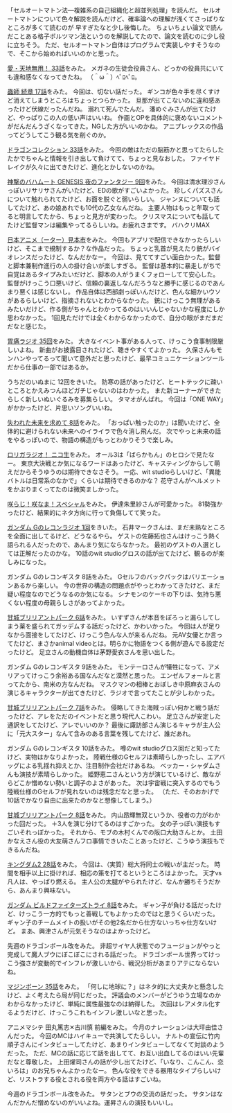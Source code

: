 「セルオートマトン法―複雑系の自己組織化と超並列処理」を読んだ。
セルオートマトンについて色々解説を読んだけど、確率論への理解が浅くてさっぱりなところが多くて読むのが
早すぎたなと少し後悔した。
ちょいちょい論文で読んだことある格子ボルツマン法というのを解説してたので、論文を読むのに少し役に立ちそう。
ただ、セルオートマトン自体はプログラムで実装しやすそうなので、そこから始めればいいのかと思った。

[愛・天地無用！ 33話](http://www.nicovideo.jp/watch/1417145329)をみた。
メガネの生徒会役員さん、どっかの役員共にいても違和感なくなってきたね。
（＾ω＾）ﾍﾟﾛﾍﾟﾛ。

[蟲師 続章 17話](http://www.nicovideo.jp/watch/1417410328)をみた。
今回は、切ない話だった。
ギンコが色々手を尽くすけど消えてしまうところはちょっとつらかった。
旦那が出てこないのに違和感あったけど伏線だったんだね。
溺れて死んでたんだ。
潘めぐみさんが出てたけど、やっぱりこの人の低い声はいいね。
作画とOPを具体的に褒めないコメントがだんだんうざくなってきた。NGした方がいいのかね。
アニプレックスの作品ってどうしてこう観る気を削ぐのか。

[ドラゴンコレクション 33話](http://www.nicovideo.jp/watch/1416894559)をみた。
今回の敵はただの脳筋かと思ってたらしたたかでちゃんと情報を引き出して負けてて、ちょっと見なおした。
ファイヤドレイクが久々に出てきたけど、進化とかしないのかね。

[神撃のバハムート GENESIS 夜のファンタジー 9回](http://live.nicovideo.jp/watch/lv201490229)をみた。
今回は清水理沙さんっぽいリサリサさんがいたけど、EDの歌がすごいよかった。
珍しくパズスさんについて触れられてたけど、お面を脱ぐと弱いらしい。
ジャンヌについても話してたけど、あの娘あれでも10代の乙女なんだね。
主要人物はもっと年取ってると明言してたから、ちょっと見方が変わった。
クリスマスについても話してたけど監督マンは編集やってるらしいね。お疲れさまです。
バハクリMAX

[日本アニメ（ーター）見本市](http://live.nicovideo.jp/watch/lv199206906)をみた。
今回もアプリで配信できなかったらしいけど、そこまで規制するか？な作品だった。
ちょっと乳首が見えたり銃がバイオレンスだったけど、なんだかなー。
今回は、見ててすごい面白かった。監督と脚本兼制作進行の人の掛け合いが楽しすぎる。
監督は基本的に暴走しがちで自覚はあるタイプみたいだけど、脚本の人がうまくフォローしてて安心した。
監督がけっこう口悪いけど、信頼の裏返しなんだろうなと勝手に感じるのであんまり悪くは感じないし。
作品自体は西部劇っぽいんだけど、色んな細かいウソがあるらしいけど、指摘されないとわからなかった。
銃にけっこう無理があるみたいだけど、作る側がちゃんとわかってるのはいいんじゃないかな程度にしか思わなかった。
1回見ただけでは全くわからなかったので、自分の眼がまだまだだなと感じた。

[胃痛ラジオ 35回](http://www.joqr.co.jp/shikaco/2014/12/35.html)をみた。
大きなイベント事がある人って、けっこう食事制限厳しいよね。
新曲がお披露目されたけど、聴きやすくてよかった。
久保さんもモンハンやってるって聞いて意外だと思ったけど、最早コミュニケーションツールだから仕事の一部ではあるか。

うちだのいぬまに 12回をきいた。
防寒の話があったけど、ヒートテックに疎いところとかえみつんほどガチじゃないのはわかった。
また新コーナーができたらしく新しいぬいぐるみを募集らしい。
タマオがんばれ。
今回は「ONE WAY」がかかったけど、片思いソングいいね。

[失われた未来を求めて 8話](http://www.nicovideo.jp/watch/1416972931)をみた。
「おっぱい触ったのか」は聞いたけど、全体的に避けられない未来へのイライラで色々消し飛んだ。
次でやっと未来の話をやるっぽいので、物語の構造がもっとわかりそうで楽しみ。

[ロリガラジオ！ ニコ生](http://live.nicovideo.jp/watch/lv200739439)をみた。
オール3は「ばらかもん」のヒロシで見たなー。
東京大決戦とか気になるワードはあったけど、キャスティングからして萌えだからそうゆうのは期待できなさそう。
一応、wit studioらしいけど、「異能バトルは日常系のなかで」くらいは期待できるのかな？
花守さんがヘルメットをかぶりまくってたのは微笑ましかった。

[咲らじ！咲なま！スペシャル](http://live.nicovideo.jp/watch/lv201484616)をみた。
伊達朱里紗さんが可愛かった。
81勢強かったけど、結果的にネタ方向に行って負傷してて笑った。

[ガンダム Gのレコンラジオ 1回](https://radio.bandainamcoid.com/play.php?id=g-reco_01)をきいた。
石井マークさんは、まだ未熟なところを全面に出してるけど、どうなるやら。
ゲストの佐藤拓也さんはけっこう熱く語られる人だったので、あんまり気にならなかった。
最初のゲストの人選としては正解だったのかな。
10話のwit studioグロスの話が出てたけど、観るのが楽しみになった。

ガンダム Gのレコンギスタ 8話をみた。
Gセルフのバックパックはバリエーションあるから楽しい。
今の世界の構造の問題点がやっとわかってきたけど、まだ疑い程度なのでどうなるのか気になる。
シナモンのケーキの下りは、気持ち悪くない程度の母親らしさがあってよかった。

[甘城ブリリアントパーク 6話](http://www.tbs.co.jp/anime/amaburi/story/story06.html)をみた。
いすずさんが本音をぽろっと漏らしてしまう薬を盛られてガッデムする話だったけど、かわいかった。
今回は人が足りなから面接をしてたけど、けっこう色んな人が来るんだね。
元AV女優とか言ってたけど、まさかanimal videoとは。明らかに物語をつくる側が遊んでる設定だったけど。
足立さんの動機自体は茅野愛衣さんを思い出した。

ガンダム Gのレコンギスタ 9話をみた。
モンテーロさんが犠牲になって、アメリアってけっこう余裕ある国なんだなと漠然と思った。
エンゼルフォールと言ってたから、南米の方なんだね。
マスクマンの相棒とおぼしき中原麻衣さんの演じるキャラクターが出てきたけど、ラジオで言ってたことが少しわかった。

[甘城ブリリアントパーク 7話](http://www.tbs.co.jp/anime/amaburi/story/story07.html)をみた。
侵略してきた海賊っぽい何かと戦う話だったけど、アレをただのイベントだと思う現代人こわい。
足立さんが安定した通訳をしてたけど、アレでいいのか？
最後に諏訪部さん演じるキャラが主人公に「元大スター」なんて含みのある言葉を残してたけど、誰だあれ。

ガンダム Gのレコンギスタ 10話をみた。
噂のwit studioグロス回だと知ってたけど、実物はかなりよかった。
陸戦仕様のGセルフは素晴らしかったし、エアバッグによる乳揺れ抑えとか、注目制作会社だけあるね。
ベッカー・シャダムさんも演技が素晴らしかった。
姫野恵二さんという方が演じているけど、敵ながらどこか憎めない勢いと調子のよさがあった。
次は宇宙戦に突入するのでもう陸戦仕様のGセルフが見れないのは残念だなと思った。
（ただ、そのおかげで10話でかなり自由に出来たのかなと想像してしまう。）

[甘城ブリリアントパーク 8話](http://www.tbs.co.jp/anime/amaburi/story/story08.html)をみた。
内山昂輝無双というか、役者の力がわかった回だった。
＋3人を演じ分けてるのはすごかった。
女の子っぽい演技もすごいそれっぽかった。
それから、モブの木村くんでの阪口大助さんとか。
土田かなえさん役の大友萌さんフロ事情できいたことあったけど、こうゆう演技もできるんだね。

[キングダム2 28話](http://www9.nhk.or.jp/anime/kingdom2/archive/28.html)をみた。
今回は、（実質）総大将同士の戦いが主だった。
時間を相手以上に掛ければ、相応の策を打てるというところはよかった。
天才vs凡人は、やっぱり燃える。
主人公の太腿がやられたけど、なんか勝ちそうだから、あんまり興味ない。

[ガンダム ビルドファイターズトライ 8話](http://gundam-bf.net/story/08/)をみた。
ギャン子が負ける話だったけど、けっこう一方的でもっと善戦してもよかったのではと思うくらいだった。
ギャン子のチームメイトの扱いがその他2名だから仕方ないっちゃ仕方ないけど。
まあ、興津さんが元気そうなのはよかったけど。

先週のドラゴンボール改をみた。
非超サイヤ人状態でのフュージョンがやっと完成して魔人ブウにぼこぼこにされる話だった。
ドラゴンボール世界ってけっこう強さが変動的でインフレが激しいから、戦況分析があまりアテにならないね。

[マジンボーン 35話](http://www.toei-anim.co.jp/tv/majinbone/episode/summary/35/)をみた。
「何しに地球に？」はネタ的に大丈夫かと懸念したけど、よく考えたら局が同じだった。
評議会のメンバーがどうゆう立場なのかわからなかったけど、単純に属性最強なのは納得した。
次回はレアメタル化するようだけど、けっこうこれもインフレ激しいなと思った。

アニメマシテ 田丸篤志✕古川慎 前編をみた。
今月のナレーションは大坪由佳さんだった。
今回のMCはハイキューで共演してたらしい。
ナルトの宣伝に竹内順子さんにインタビューしてたけど、あまりインタビューしてなくて対談のようだった。
ただ、MCの話に応じて話を出してて、お互い出血してるのはいい先輩だなと尊敬した。
上田燿司さんの話が少し出てたけど、「いなり、こんこん、恋いろは」のお兄ちゃんよかったなー。
色んな役をできる器用なタイプらしいけど、リストラする役とされる役を両方やる話はすごいね。

今週のドラゴンボール改をみた。
サタンとブウの交流の話だった。
サタンはなんだかんだ憎めないのがいいよね。運昇さんの演技もいいし。
